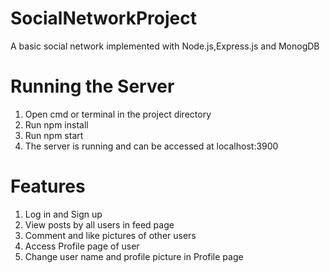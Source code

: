 # SocialNetworkProject
 A basic social network implemented with Node.js,Express.js and MonogDB
# Running the Server
 1. Open cmd or terminal in the project directory
 2. Run npm install
 3. Run npm start
 4. The server is running and can be accessed at localhost:3900
# Features
 1. Log in and Sign up 
 2. View posts by all users in feed page
 3. Comment and like pictures of other users
 4. Access Profile page of user
 5. Change user name and profile picture in Profile page
 
